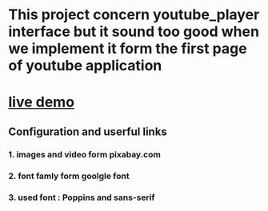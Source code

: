# This project concern youtube_player interface but it sound too good when we implement  it form the first page of youtube application

# [live demo](https://chrissiku.github.io/youtube_clone/)

## Configuration and userful links
   ### 1. images and video form pixabay.com
   ### 2. font famly form goolgle font 
   ### 3. used font : Poppins and sans-serif
